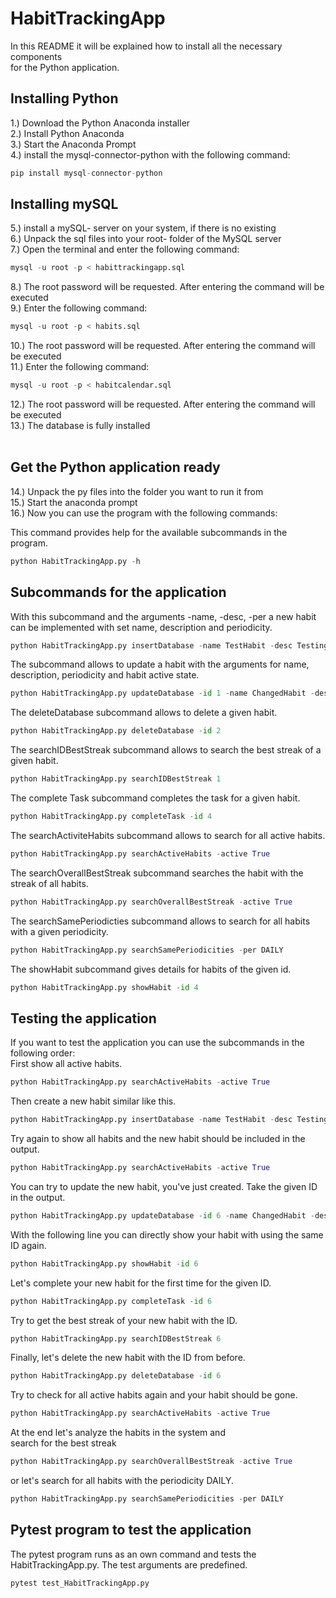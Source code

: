 # HabitTrackingApp

In this README it will be explained how to install all the necessary components</br>
for the Python application. </br>
## Installing Python
1.) Download the Python Anaconda installer </br>
2.) Install Python Anaconda </br>
3.) Start the Anaconda Prompt </br>
4.) install the mysql-connector-python with the following command:
```python
pip install mysql-connector-python
``` 
## Installing mySQL
5.) install a mySQL- server on your system, if there is no existing </br>
6.) Unpack the sql files into your root- folder of the MySQL server </br>
7.) Open the terminal and enter the following command:
```python
mysql -u root -p < habittrackingapp.sql
``` 
8.) The root password will be requested. After entering the command will be executed </br>
9.) Enter the following command:
```python
mysql -u root -p < habits.sql
```
10.) The root password will be requested. After entering the command will be executed </br>
11.) Enter the following command:
```python
mysql -u root -p < habitcalendar.sql
``` 
12.) The root password will be requested. After entering the command will be executed </br>
13.) The database is fully installed </br></br>
## Get the Python application ready
14.) Unpack the py files into the folder you want to run it from </br>
15.) Start the anaconda prompt </br>
16.) Now you can use the program with the following commands:

This command provides help for the available subcommands in the program.
```python
python HabitTrackingApp.py -h
```
## Subcommands for the application
With this subcommand and the arguments -name, -desc, -per a new habit can be implemented with
set name, description and periodicity.
```python
python HabitTrackingApp.py insertDatabase -name TestHabit -desc Testing -per WEEKLY
```

The subcommand allows to update a habit with the arguments for name, description, periodicity and habit active state.
```python
python HabitTrackingApp.py updateDatabase -id 1 -name ChangedHabit -desc Changed -per DAILY -active True
```

The deleteDatabase subcommand allows to delete a given habit.
```python
python HabitTrackingApp.py deleteDatabase -id 2
```

The searchIDBestStreak subcommand allows to search the best streak of a given habit.
```python
python HabitTrackingApp.py searchIDBestStreak 1
```

The complete Task subcommand completes the task for a given habit.
```python
python HabitTrackingApp.py completeTask -id 4
```

The searchActiviteHabits subcommand allows to search for all active habits.
```python
python HabitTrackingApp.py searchActiveHabits -active True
```

The searchOverallBestStreak subcommand searches the habit with the streak of all habits.
```python
python HabitTrackingApp.py searchOverallBestStreak -active True
```

The searchSamePeriodicties subcommand allows to search for all habits with a given periodicity.
```python
python HabitTrackingApp.py searchSamePeriodicities -per DAILY
```

The showHabit subcommand gives details for habits of the given id.
```python
python HabitTrackingApp.py showHabit -id 4
```
## Testing the application 
If you want to test the application you can use the subcommands in the following order: </br>
First show all active habits.
```python
python HabitTrackingApp.py searchActiveHabits -active True
```
Then create a new habit similar like this.
```python
python HabitTrackingApp.py insertDatabase -name TestHabit -desc Testing -per WEEKLY
```
Try again to show all habits and the new habit should be included in the output.
```python
python HabitTrackingApp.py searchActiveHabits -active True
```
You can try to update the new habit, you've just created. Take the given ID in the output.
```python
python HabitTrackingApp.py updateDatabase -id 6 -name ChangedHabit -desc Changed -per DAILY -active True
```
With the following line you can directly show your habit with using the same ID again.
```python
python HabitTrackingApp.py showHabit -id 6
```
Let's complete your new habit for the first time for the given ID.
```python
python HabitTrackingApp.py completeTask -id 6
```
Try to get the best streak of your new habit with the ID.
```python
python HabitTrackingApp.py searchIDBestStreak 6
```
Finally, let's delete the new habit with the ID from before.
```python
python HabitTrackingApp.py deleteDatabase -id 6
```
Try to check for all active habits again and your habit should be gone.
```python
python HabitTrackingApp.py searchActiveHabits -active True
```
At the end let's analyze the habits in the system and </br>
search for the best streak
```python
python HabitTrackingApp.py searchOverallBestStreak -active True
```
or let's search for all habits with the periodicity DAILY.
```python
python HabitTrackingApp.py searchSamePeriodicities -per DAILY
```

## Pytest program to test the application
The pytest program runs as an own command and tests the HabitTrackingApp.py. The test arguments are predefined.
```python
pytest test_HabitTrackingApp.py
```


